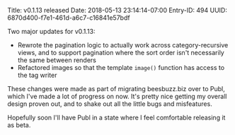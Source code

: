 Title: v0.1.13 released
Date: 2018-05-13 23:14:14-07:00
Entry-ID: 494
UUID: 6870d400-f7e1-461d-a6c7-c16841e57bdf

Two major updates for v0.1.13:

* Rewrote the pagination logic to actually work across category-recursive views, and to support pagination where the
    sort order isn't necessarily the same between renders
* Refactored images so that the template `image()` function has access to the tag writer

These changes were made as part of migrating beesbuzz.biz over to Publ, which I've made a lot of progress on now.
It's pretty nice getting my overall design proven out, and to shake out all the little bugs and misfeatures.

Hopefully soon I'll have Publ in a state where I feel comfortable releasing it as beta.
